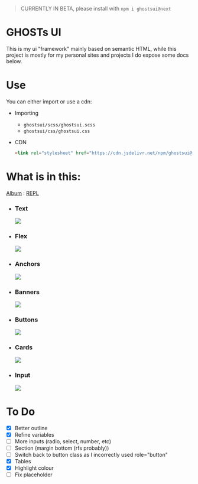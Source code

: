 > CURRENTLY IN BETA, please install with `npm i ghostsui@next`

# GHOSTs UI
This is my ui "framework" mainly based on semantic HTML, while this project is mostly for my personal sites and projects I do expose some docs below.

# Use
You can either import or use a cdn:

-   Importing
    - `ghostsui/scss/ghostsui.scss`
    - `ghostsui/css/ghostsui.css`

-   CDN
    ```html
    <link rel="stylesheet" href="https://cdn.jsdelivr.net/npm/ghostsui@next/css/ghostsui.css" />
    ```

# What is in this:
[Album](https://imgur.com/a/9H3Uo2w) : [REPL](https://svelte.dev/repl/f913eb2fd8c04a0f81ed929e4d5c858d?version=3.42.5)

-   ### Text
    ![](https://i.imgur.com/5GowlC7.png)

-   ### Flex
    ![](https://i.imgur.com/8iXMH14.png)

-   ### Anchors
    ![](https://i.imgur.com/zsjP7Cg.png)

-   ### Banners
    ![](https://i.imgur.com/GcywaCQ.png)

-   ### Buttons
    ![](https://i.imgur.com/02VXllP.png)

-   ### Cards
    ![](https://i.imgur.com/92Ry2Cu.png)

-   ### Input
    ![](https://i.imgur.com/h5pF3Lz.png)


# To Do
- [x] Better outline
- [x] Refine variables
- [ ] More inputs (radio, select, number, etc)
- [ ] Section (margin bottom (rfs probably))
- [ ] Switch back to button class as I incorrectly used role="button"
- [x] Tables
- [x] Highlight colour
- [ ] Fix placeholder

